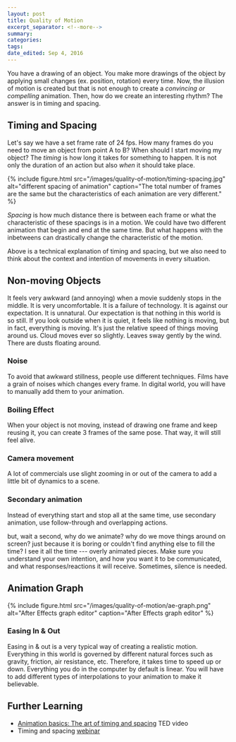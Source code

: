 ```yaml
---
layout: post	
title: Quality of Motion
excerpt_separator: <!--more-->
summary: 
categories:
tags:
date_edited: Sep 4, 2016
---
```




You have a drawing of an object. You make more drawings of the object by applying small changes (ex. position, rotation) every time. Now, the illusion of motion is created but that is not enough to create a *convincing or compelling* animation. Then, how do we create an interesting rhythm? The answer is in timing and spacing.




## Timing and Spacing

Let's say we have a set frame rate of 24 fps. How many frames do you need to move an object from point A to B? When should I start moving my object? The *timing* is how long it takes for something to happen. It is not only the duration of an action but also *when* it should take place.

{% include figure.html src="/images/quality-of-motion/timing-spacing.jpg" alt="different spacing of animation" caption="The total number of frames are the same but the characteristics of each animation are very different." %}

*Spacing* is how much distance there is between each frame or what the characteristic of these spacings is in a motion. We could have two different animation that begin and end at the same time. But what happens with the inbetweens can drastically change the characteristic of the motion.

Above is a technical explanation of timing and spacing, but we also need to think about the context and intention of movements in every situation.  



## Non-moving Objects

It feels very awkward (and annoying) when a movie suddenly stops in the middle. It is very uncomfortable. It is a failure of technology. It is against our expectation. It is unnatural. Our expectation is that nothing in this world is so still. If you look outside when it is quiet, it feels like nothing is moving, but in fact, everything is moving. It's just the relative speed of things moving around us. Cloud moves ever so slightly. Leaves sway gently by the wind. There are dusts floating around.  

### Noise
To avoid that awkward stillness, people use different techniques. Films have a grain of noises which changes every frame. In digital world, you will have to manually add them to your animation.

### Boiling Effect
When your object is not moving, instead of drawing one frame and keep reusing it, you can create 3 frames of the same pose. That way, it will still feel alive.

### Camera movement
A lot of commercials use slight zooming in or out of the camera to add a little bit of dynamics to a scene.

### Secondary animation
Instead of everything start and stop all at the same time, use secondary animation, use follow-through and overlapping actions.


but, wait a second, why do we animate? why do we move things around on screen? just because it is boring or couldn't find anything else to fill the time? I see it all the time --- overly animated pieces. Make sure you understand your own intention, and how you want it to be communicated, and what responses/reactions it will receive. Sometimes, silence is needed.




## Animation Graph

{% include figure.html src="/images/quality-of-motion/ae-graph.png" alt="After Effects graph editor" caption="After Effects graph editor" %}

### Easing In & Out
Easing in & out is a very typical way of creating a realistic motion. Everything in this world is governed by different natural forces such as gravity, friction, air resistance, etc. Therefore, it takes time to speed up or down. Everything you do in the computer by default is linear. You will have to add different types of interpolations to your animation to make it believable.

<!--
### The Effect

### Interpolation

### Understanding the Graph Editor in AE
-->











## Further Learning
- [Animation basics: The art of timing and spacing](https://www.youtube.com/watch?v=KRVhtMxQWRs&feature=share) TED video
- Timing and spacing [webinar](http://www.animationmentor.com/resources/webinars/timing-and-spacing/)

<!-- footnotes -->
